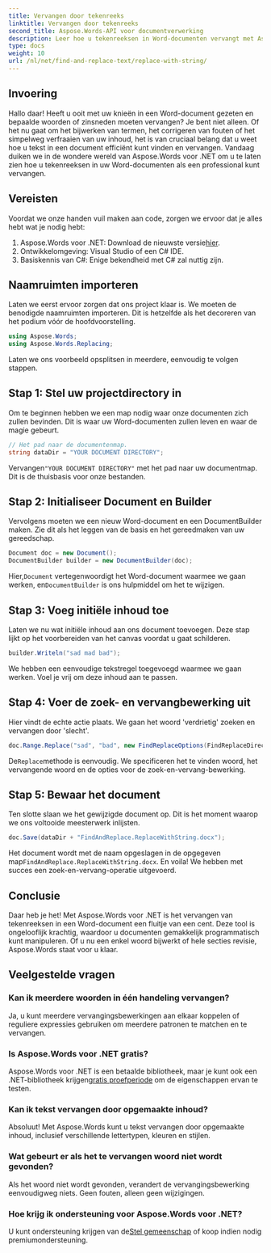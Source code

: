 ```yaml
---
title: Vervangen door tekenreeks
linktitle: Vervangen door tekenreeks
second_title: Aspose.Words-API voor documentverwerking
description: Leer hoe u tekenreeksen in Word-documenten vervangt met Aspose.Words voor .NET met deze stapsgewijze handleiding. Perfect voor ontwikkelaars die het bewerken van documenten willen automatiseren.
type: docs
weight: 10
url: /nl/net/find-and-replace-text/replace-with-string/
---
```


## Invoering

Hallo daar! Heeft u ooit met uw knieën in een Word-document gezeten en bepaalde woorden of zinsneden moeten vervangen? Je bent niet alleen. Of het nu gaat om het bijwerken van termen, het corrigeren van fouten of het simpelweg verfraaien van uw inhoud, het is van cruciaal belang dat u weet hoe u tekst in een document efficiënt kunt vinden en vervangen. Vandaag duiken we in de wondere wereld van Aspose.Words voor .NET om u te laten zien hoe u tekenreeksen in uw Word-documenten als een professional kunt vervangen.

## Vereisten

Voordat we onze handen vuil maken aan code, zorgen we ervoor dat je alles hebt wat je nodig hebt:

1.  Aspose.Words voor .NET: Download de nieuwste versie[hier](https://releases.aspose.com/words/net/).
2. Ontwikkelomgeving: Visual Studio of een C# IDE.
3. Basiskennis van C#: Enige bekendheid met C# zal nuttig zijn.

## Naamruimten importeren

Laten we eerst ervoor zorgen dat ons project klaar is. We moeten de benodigde naamruimten importeren. Dit is hetzelfde als het decoreren van het podium vóór de hoofdvoorstelling.

```csharp
using Aspose.Words;
using Aspose.Words.Replacing;
```

Laten we ons voorbeeld opsplitsen in meerdere, eenvoudig te volgen stappen.

## Stap 1: Stel uw projectdirectory in

Om te beginnen hebben we een map nodig waar onze documenten zich zullen bevinden. Dit is waar uw Word-documenten zullen leven en waar de magie gebeurt.

```csharp
// Het pad naar de documentenmap.
string dataDir = "YOUR DOCUMENT DIRECTORY";
```

 Vervangen`"YOUR DOCUMENT DIRECTORY"` met het pad naar uw documentmap. Dit is de thuisbasis voor onze bestanden.

## Stap 2: Initialiseer Document en Builder

Vervolgens moeten we een nieuw Word-document en een DocumentBuilder maken. Zie dit als het leggen van de basis en het gereedmaken van uw gereedschap.

```csharp
Document doc = new Document();
DocumentBuilder builder = new DocumentBuilder(doc);
```

 Hier,`Document` vertegenwoordigt het Word-document waarmee we gaan werken, en`DocumentBuilder` is ons hulpmiddel om het te wijzigen.

## Stap 3: Voeg initiële inhoud toe

Laten we nu wat initiële inhoud aan ons document toevoegen. Deze stap lijkt op het voorbereiden van het canvas voordat u gaat schilderen.

```csharp
builder.Writeln("sad mad bad");
```

We hebben een eenvoudige tekstregel toegevoegd waarmee we gaan werken. Voel je vrij om deze inhoud aan te passen.

## Stap 4: Voer de zoek- en vervangbewerking uit

Hier vindt de echte actie plaats. We gaan het woord 'verdrietig' zoeken en vervangen door 'slecht'.

```csharp
doc.Range.Replace("sad", "bad", new FindReplaceOptions(FindReplaceDirection.Forward));
```

 De`Replace`methode is eenvoudig. We specificeren het te vinden woord, het vervangende woord en de opties voor de zoek-en-vervang-bewerking.

## Stap 5: Bewaar het document

Ten slotte slaan we het gewijzigde document op. Dit is het moment waarop we ons voltooide meesterwerk inlijsten.

```csharp
doc.Save(dataDir + "FindAndReplace.ReplaceWithString.docx");
```

 Het document wordt met de naam opgeslagen in de opgegeven map`FindAndReplace.ReplaceWithString.docx`. En voila! We hebben met succes een zoek-en-vervang-operatie uitgevoerd.

## Conclusie

Daar heb je het! Met Aspose.Words voor .NET is het vervangen van tekenreeksen in een Word-document een fluitje van een cent. Deze tool is ongelooflijk krachtig, waardoor u documenten gemakkelijk programmatisch kunt manipuleren. Of u nu een enkel woord bijwerkt of hele secties revisie, Aspose.Words staat voor u klaar.

## Veelgestelde vragen

### Kan ik meerdere woorden in één handeling vervangen?
Ja, u kunt meerdere vervangingsbewerkingen aan elkaar koppelen of reguliere expressies gebruiken om meerdere patronen te matchen en te vervangen.

### Is Aspose.Words voor .NET gratis?
 Aspose.Words voor .NET is een betaalde bibliotheek, maar je kunt ook een .NET-bibliotheek krijgen[gratis proefperiode](https://releases.aspose.com/) om de eigenschappen ervan te testen.

### Kan ik tekst vervangen door opgemaakte inhoud?
Absoluut! Met Aspose.Words kunt u tekst vervangen door opgemaakte inhoud, inclusief verschillende lettertypen, kleuren en stijlen.

### Wat gebeurt er als het te vervangen woord niet wordt gevonden?
Als het woord niet wordt gevonden, verandert de vervangingsbewerking eenvoudigweg niets. Geen fouten, alleen geen wijzigingen.

### Hoe krijg ik ondersteuning voor Aspose.Words voor .NET?
 U kunt ondersteuning krijgen van de[Stel gemeenschap](https://forum.aspose.com/c/words/8) of koop indien nodig premiumondersteuning.